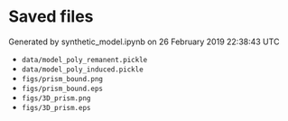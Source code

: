 # Saved files 


Generated by synthetic_model.ipynb on 26 February 2019 22:38:43 UTC

*  `data/model_poly_remanent.pickle` 
*  `data/model_poly_induced.pickle` 
*  `figs/prism_bound.png` 
*  `figs/prism_bound.eps` 
*  `figs/3D_prism.png` 
*  `figs/3D_prism.eps` 
